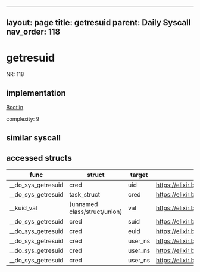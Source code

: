 
---
layout: page
title: getresuid
parent: Daily Syscall
nav_order: 118
---
        

# getresuid
NR: 118

## implementation
[Bootlin](https://elixir.bootlin.com/linux/v6.14.7/source/kernel/sys.c#L758)

complexity: 9


## similar syscall


## accessed structs

|func|struct|target|location|has_read|has_write|
|--|--|--|--|--|--|
|__do_sys_getresuid|cred|uid|https://elixir.bootlin.com/linux/v6.14.7/source/kernel/sys.c#L764|true|true|
|__do_sys_getresuid|task_struct|cred|https://elixir.bootlin.com/linux/v6.14.7/source/kernel/sys.c#L760|true|true|
|__kuid_val|(unnamed class/struct/union)|val|https://elixir.bootlin.com/linux/v6.14.7/source/include/linux/uidgid.h#L28|true|true|
|__do_sys_getresuid|cred|suid|https://elixir.bootlin.com/linux/v6.14.7/source/kernel/sys.c#L766|true|true|
|__do_sys_getresuid|cred|euid|https://elixir.bootlin.com/linux/v6.14.7/source/kernel/sys.c#L765|true|true|
|__do_sys_getresuid|cred|user_ns|https://elixir.bootlin.com/linux/v6.14.7/source/kernel/sys.c#L766|true|true|
|__do_sys_getresuid|cred|user_ns|https://elixir.bootlin.com/linux/v6.14.7/source/kernel/sys.c#L764|true|true|
|__do_sys_getresuid|cred|user_ns|https://elixir.bootlin.com/linux/v6.14.7/source/kernel/sys.c#L765|true|true|
